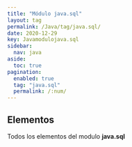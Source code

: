 ```yaml
---
title: "Módulo java.sql"
layout: tag
permalink: /Java/tag/java.sql/
date: 2020-12-29
key: Javamodulojava.sql
sidebar: 
  nav: java
aside: 
  toc: true
pagination: 
  enabled: true
  tag: "java.sql"
  permalink: /:num/
---
```


<h2>Elementos</h2>
Todos los elementos del modulo <strong>java.sql</strong>
